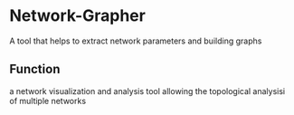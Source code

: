 # Network-Grapher
A tool that helps to extract network parameters and building graphs
## Function
a network visualization and analysis tool allowing the topological analysisi of multiple networks
